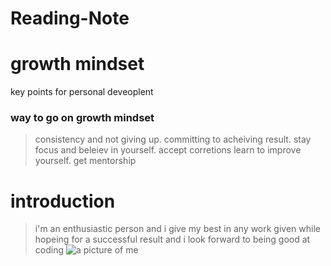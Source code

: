 # Reading-Note
# growth mindset
key points for personal deveoplent
### way to go on growth mindset 
> consistency and not giving up. 
> committing to acheiving result. 
> stay focus and beleiev in yourself. 
> accept corretions learn to improve yourself. 
> get mentorship
# introduction
>i'm an enthusiastic person and i give my best in any work given while hopeing for a successful result and i look forward to being good at coding
![a picture of me](https://techcrunch.com/wp-content/uploads/2018/06/github-octocat-microsoft.png?w=730)
